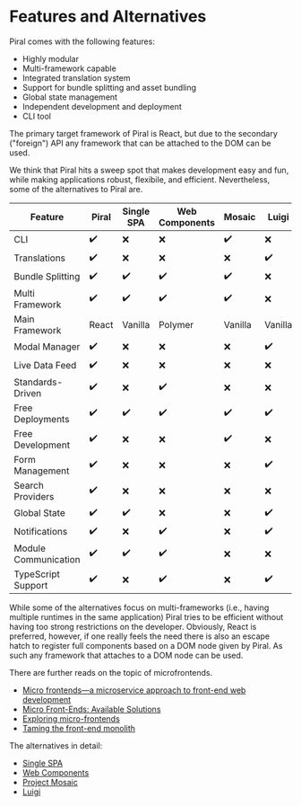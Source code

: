 # Features and Alternatives

Piral comes with the following features:

- Highly modular
- Multi-framework capable
- Integrated translation system
- Support for bundle splitting and asset bundling
- Global state management
- Independent development and deployment
- CLI tool

The primary target framework of Piral is React, but due to the secondary ("foreign") API any framework that can be attached to the DOM can be used.

We think that Piral hits a sweep spot that makes development easy and fun, while making applications robust, flexibile, and efficient. Nevertheless, some of the alternatives to Piral are.

| Feature              | Piral              | Single SPA         | Web Components     | Mosaic             | Luigi              |
|----------------------|--------------------|--------------------|--------------------|--------------------|--------------------|
| CLI                  | :heavy_check_mark: | :x:                | :x:                | :heavy_check_mark: | :x:                |
| Translations         | :heavy_check_mark: | :x:                | :x:                | :x:                | :heavy_check_mark: |
| Bundle Splitting     | :heavy_check_mark: | :heavy_check_mark: | :heavy_check_mark: | :heavy_check_mark: | :x:                |
| Multi Framework      | :heavy_check_mark: | :heavy_check_mark: | :heavy_check_mark: | :heavy_check_mark: | :x:                |
| Main Framework       | React              | Vanilla            | Polymer            | Vanilla            | Vanilla            |
| Modal Manager        | :heavy_check_mark: | :x:                | :x:                | :x:                | :heavy_check_mark: |
| Live Data Feed       | :heavy_check_mark: | :x:                | :x:                | :x:                | :x:                |
| Standards-Driven     | :heavy_check_mark: | :x:                | :heavy_check_mark: | :x:                | :x:                |
| Free Deployments     | :heavy_check_mark: | :heavy_check_mark: | :heavy_check_mark: | :heavy_check_mark: | :heavy_check_mark: |
| Free Development     | :heavy_check_mark: | :x:                | :x:                | :heavy_check_mark: | :x:                |
| Form Management      | :heavy_check_mark: | :x:                | :x:                | :x:                | :heavy_check_mark: |
| Search Providers     | :heavy_check_mark: | :x:                | :x:                | :x:                | :x:                |
| Global State         | :heavy_check_mark: | :heavy_check_mark: | :x:                | :x:                | :heavy_check_mark: |
| Notifications        | :heavy_check_mark: | :x:                | :heavy_check_mark: | :x:                | :heavy_check_mark: |
| Module Communication | :heavy_check_mark: | :heavy_check_mark: | :heavy_check_mark: | :x:                | :x:                |
| TypeScript Support   | :heavy_check_mark: | :x:                | :heavy_check_mark: | :x:                | :heavy_check_mark: |

While some of the alternatives focus on multi-frameworks (i.e., having multiple runtimes in the same application) Piral tries to be efficient without having too strong restrictions on the developer. Obviously, React is preferred, however, if one really feels the need there is also an escape hatch to register full components based on a DOM node given by Piral. As such any framework that attaches to a DOM node can be used.

There are further reads on the topic of microfrontends.

- [Micro frontends—a microservice approach to front-end web development](https://medium.com/@tomsoderlund/micro-frontends-a-microservice-approach-to-front-end-web-development-f325ebdadc16)
- [Micro Front-Ends: Available Solutions](https://medium.embengineering.com/micro-front-ends-whats-the-best-solution-3bc31218eae4)
- [Exploring micro-frontends](https://medium.com/@benjamin.d.johnson/exploring-micro-frontends-87a120b3f71c)
- [Taming the front-end monolith](https://blog.logrocket.com/taming-the-front-end-monolith-dbaede402c39)

The alternatives in detail:

- [Single SPA](https://single-spa.js.org)
- [Web Components](https://www.webcomponents.org)
- [Project Mosaic](https://www.mosaic9.org)
- [Luigi](https://github.com/SAP/luigi)
